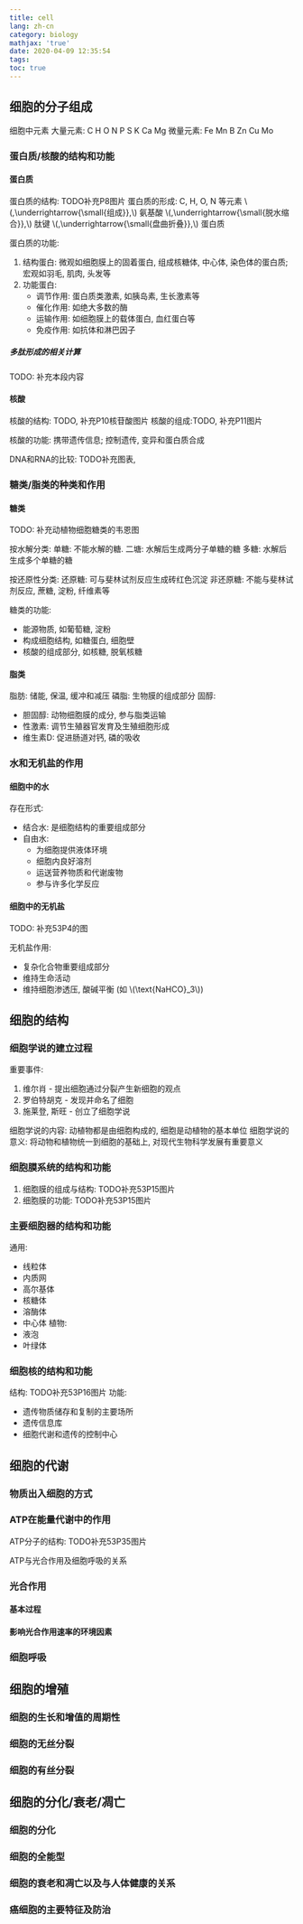 ```yaml
---
title: cell
lang: zh-cn
category: biology
mathjax: 'true'
date: 2020-04-09 12:35:54
tags:
toc: true
---
```


## 细胞的分子组成

细胞中元素
大量元素: C H O N P S K Ca Mg
微量元素: Fe Mn B Zn Cu Mo

### 蛋白质/核酸的结构和功能

#### 蛋白质

蛋白质的结构: TODO补充P8图片
蛋白质的形成:
C, H, O, N 等元素 \\(\,\underrightarrow{\small{组成}}\,\\) 氨基酸 \\(\,\underrightarrow{\small{脱水缩合}}\,\\) 肽键 \\(\,\underrightarrow{\small{盘曲折叠}}\,\\) 蛋白质

蛋白质的功能:
1. 结构蛋白: 微观如细胞膜上的固着蛋白, 组成核糖体, 中心体, 染色体的蛋白质; 宏观如羽毛, 肌肉, 头发等
2. 功能蛋白:
   * 调节作用: 蛋白质类激素, 如胰岛素, 生长激素等
   * 催化作用: 如绝大多数的酶
   * 运输作用: 如细胞膜上的载体蛋白, 血红蛋白等
   * 免疫作用: 如抗体和淋巴因子

##### 多肽形成的相关计算

TODO: 补充本段内容


#### 核酸

核酸的结构: TODO, 补充P10核苷酸图片
核酸的组成:TODO, 补充P11图片

核酸的功能: 携带遗传信息; 控制遗传, 变异和蛋白质合成

DNA和RNA的比较: TODO补充图表,

### 糖类/脂类的种类和作用

#### 糖类

TODO: 补充动植物细胞糖类的韦恩图

按水解分类:
单糖: 不能水解的糖. 
二塘: 水解后生成两分子单糖的糖
多糖: 水解后生成多个单糖的糖

按还原性分类:
还原糖: 可与斐林试剂反应生成砖红色沉淀
非还原糖: 不能与斐林试剂反应, 蔗糖, 淀粉, 纤维素等

糖类的功能:
* 能源物质, 如葡萄糖, 淀粉
* 构成细胞结构, 如糖蛋白, 细胞壁
* 核酸的组成部分, 如核糖, 脱氧核糖

#### 脂类

脂肪: 储能, 保温, 缓冲和减压
磷脂: 生物膜的组成部分
固醇:
* 胆固醇: 动物细胞膜的成分, 参与脂类运输
* 性激素: 调节生殖器官发育及生殖细胞形成
* 维生素D: 促进肠道对钙, 磷的吸收

### 水和无机盐的作用

#### 细胞中的水

存在形式: 
* 结合水: 是细胞结构的重要组成部分
* 自由水:
  * 为细胞提供液体环境
  * 细胞内良好溶剂
  * 运送营养物质和代谢废物
  * 参与许多化学反应

#### 细胞中的无机盐

TODO: 补充53P4的图

无机盐作用:
* 复杂化合物重要组成部分
* 维持生命活动
* 维持细胞渗透压, 酸碱平衡 (如 \\(\text{NaHCO}_3\\))

## 细胞的结构

### 细胞学说的建立过程

重要事件:
1. 维尔肖 - 提出细胞通过分裂产生新细胞的观点
2. 罗伯特胡克 - 发现并命名了细胞
3. 施莱登, 斯旺 - 创立了细胞学说

细胞学说的内容: 动植物都是由细胞构成的, 细胞是动植物的基本单位
细胞学说的意义: 将动物和植物统一到细胞的基础上, 对现代生物科学发展有重要意义

### 细胞膜系统的结构和功能

1. 细胞膜的组成与结构: TODO补充53P15图片
2. 细胞膜的功能: TODO补充53P15图片

### 主要细胞器的结构和功能

通用:
* 线粒体
* 内质网
* 高尔基体
* 核糖体
* 溶酶体
* 中心体
植物:
* 液泡
* 叶绿体

### 细胞核的结构和功能

结构: TODO补充53P16图片
功能:
* 遗传物质储存和复制的主要场所
* 遗传信息库
* 细胞代谢和遗传的控制中心

## 细胞的代谢

### 物质出入细胞的方式

### ATP在能量代谢中的作用

ATP分子的结构: TODO补充53P35图片

ATP与光合作用及细胞呼吸的关系

### 光合作用

#### 基本过程

#### 影响光合作用速率的环境因素

### 细胞呼吸

## 细胞的增殖

### 细胞的生长和增值的周期性

### 细胞的无丝分裂

### 细胞的有丝分裂

## 细胞的分化/衰老/凋亡

### 细胞的分化

### 细胞的全能型

### 细胞的衰老和凋亡以及与人体健康的关系

### 癌细胞的主要特征及防治
